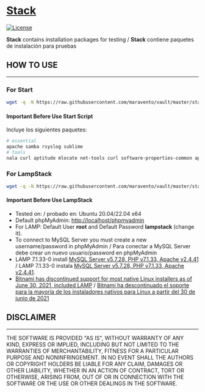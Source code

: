 # [Stack](https://www.maravento.com)

[![License](https://img.shields.io/badge/License-GPLv3-blue.svg)](https://www.gnu.org/licenses/gpl.txt)

**Stack** contains installation packages for testing / **Stack** contiene paquetes de instalación para pruebas

## HOW TO USE

---

### For Start

```bash
wget -q -N https://raw.githubusercontent.com/maravento/vault/master/stack/start.sh && sudo chmod +x start.sh && sudo ./start.sh
```

#### Important Before Use Start Script

Incluye los siguientes paquetes:

```bash
# essential
apache samba rsyslog sublime
# tools
nala curl aptitude mlocate net-tools curl software-properties-common apt-transport-https wget ca-certificates geoip-database neofetch ppa-purge gdebi synaptic pm-utils sharutils dpkg pv libnotify-bin inotify-tools expect tcl-expect tree preload xsltproc debconf-utils mokutil uuid-dev libmnl-dev conntrack gcc make autoconf autoconf-archive autogen automake pkg-config deborphan perl lsof finger logrotate linux-firmware util-linux linux-tools-common build-essential module-assistant linux-headers-$(uname -r) git git-gui gitk subversion gist tzdata tar p7zip p7zip-full p7zip-rar rar unrar unzip zip unace cabextract arj zlib1g-dev gawk gir1.2-gtop-2.0 gir1.2-xapp-1.0 javascript-common libjs-jquery libxapp1 rake ruby ruby-did-you-mean ruby-json ruby-minitest ruby-net-telnet ruby-power-assert ruby-test-unit rubygems-integration xapps-common python3-pip libssl-dev libffi-dev python3-dev python3-venv idle3 python3-psutil reiserfsprogs reiser4progs xfsprogs jfsutils dosfstools e2fsprogs hfsprogs hfsutils hfsplus mtools nilfs-tools f2fs-tools gparted libfuse2 nfs-common ntfs-3g exfat-fuse
```

### For LampStack

```bash
wget -q -N https://raw.githubusercontent.com/maravento/vault/master/stack/lampstack.sh && sudo chmod +x lampstack.sh && sudo ./lampstack.sh
```

#### Important Before Use LampStack

- Tested on: / probado en: Ubuntu 20.04/22.04 x64
- Default phpMyAdmin: [http://localhost/phpmyadmin](http://localhost/phpmyadmin)
- For LAMP: Default User **root** and Default Password **lampstack** (change it).
- To connect to MySQL Server you must create a new username/password in phpMyAdmin / Para conectar a MySQL Server debe crear un nuevo usuario/password en phpMyAdmin
- LAMP 7.1.33-0 install [MySQL Server v5.7.28, PHP v7.1.33, Apache v2.4.41](https://bitnami.com/stack/lamp/installer/changelog.txt) / LAMP 7.1.33-0 instala [MySQL Server v5.7.28, PHP v7.1.33, Apache v2.4.41](https://bitnami.com/stack/lamp/installer/changelog.txt).
- [Bitnami has discontinued support for most native Linux installers as of June 30, 2021, included LAMP](https://blog.bitnami.com/2021/04/amplifying-our-focus-on-cloud-native.html) / [Bitnami ha descontinuado el soporte para la mayoría de los instaladores nativos para Linux a partir del 30 de junio de 2021](https://blog.bitnami.com/2021/04/amplifying-our-focus-on-cloud-native.html)

## DISCLAIMER

---

THE SOFTWARE IS PROVIDED "AS IS", WITHOUT WARRANTY OF ANY KIND, EXPRESS OR IMPLIED, INCLUDING BUT NOT LIMITED TO THE WARRANTIES OF MERCHANTABILITY, FITNESS FOR A PARTICULAR PURPOSE AND NONINFRINGEMENT. IN NO EVENT SHALL THE AUTHORS OR COPYRIGHT HOLDERS BE LIABLE FOR ANY CLAIM, DAMAGES OR OTHER LIABILITY, WHETHER IN AN ACTION OF CONTRACT, TORT OR OTHERWISE, ARISING FROM, OUT OF OR IN CONNECTION WITH THE SOFTWARE OR THE USE OR OTHER DEALINGS IN THE SOFTWARE.
